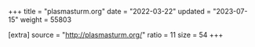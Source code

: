 +++
title = "plasmasturm.org"
date = "2022-03-22"
updated = "2023-07-15"
weight = 55803

[extra]
source = "http://plasmasturm.org/"
ratio = 11
size = 54
+++
